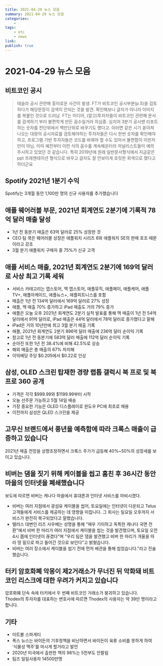 ```yaml
---
title: 2021-04-29 뉴스 모음
summary: 2021-04-29 뉴스 모음
categories:
    - 
tags:
    - etc
    - news
link: 
publish: true
---
```


# 2021-04-29 뉴스 모음

## 비트코인 공시

> 테슬라 공시 관련해 흥미로운 사건이 발생. FT가 비트코인 공시부분(p.5)을 검토하다가 해당문장이 검색이 안되는 것을 발견. 확인해보니 글자가 아니라 이미지를 복붙인 것으로 드러남. FT는 미디어, (알고)투자자들이 비트코인 관련해 문서를 검색하기 부러 불편학게 만든 꼼수일거라 의심중.
> 심지어 3분기 공시땐 리포트하는 숫자를 천단위에서 백만단위로 바꾸기도 했다고. 이러면 같은 시기 쏟아져나오는 대량의 공시자료를 검토해야하는 투자자들은 다시 한번 숫자를 확인해야 하고, 프로그램 기반 투자자들은 코드를 바꿔야 할 수도 있어서 불편함이 이만저만이 아님.
> 이미 예전부터 이런 식의 꼼수를 계속해온터라 저널리스트들이 예의주시하고 있었던 것 같습니다.  특히 2019년에 원래 일반문서형식에서 지금같은 ppt 프레젠테이션 형식으로 바꾸고 글자도 잘 안보이게 흐릿한 회색으로 했다고 하더군요

## Spotify 2021년 1분기 수익

Spotify는 3개월 동안 1,100만 명의 신규 사용자를 추가했습니다

## 애플 웨어러블 부문, 2021년 회계연도 2분기에 기록적 78억 달러 매출 달성

- 1년 전 동분기 매출은 63억 달러로 25% 성장한 것
- CEO 팀 쿡은 웨어러블 성장은 애플워치 시리즈 6와 애플워치 SE의 판매 호조 때문이라고 강조
- 3월 분기 애플워치 구매자 중 75%가 신규 고객

## 애플 서비스 매출, 2021년 회계연도 2분기에 169억 달러로 사상 최고 기록 세워

- 서비스 카테고리는 앱스토어, 맥 앱스토어, 애플뮤직, 애플페이, 애플케어, 애플TV+, 애플아케이드, 애플뉴스+, 애플피트니스를 포함
- 매출은 1년 전 134억 달러에서 169억 달러로 27% 성장
- 애플, 맥 매출 70% 증가하고 iPad 매출도 거의 79% 증가
- 애플은 오늘 오후 2021년 회계연도 2분기 실적 발표를 통해 맥 매출이 1년 전 54억 달러에서 91억 달러로, iPad 매출은 44억 달러에서 78억 달러로 증가했다고 말해
- iPad은 거의 10년만에 최고 3월 분기 매출 기록
- 애플, 2021년 회계연도 2분기 896억 달러 매출에 236억 달러 순이익 기록
- 참고로 1년 전 동분기에 583억 달러 매출에 112억 달러 순이익 기록
- 순마진 또한 1년 전 38.4%에 비해 42.5%로 상승
- 해외 매출은 총 매출의 67% 차지해
- 이익배당 주당 $0.205에서 $0.22로 인상

## 삼성, OLED 스크린 탑재한 경량 랩톱 갤럭시 북 프로 및 북 프로 360 공개

- 가격은 각각 $999.99와 $1199.99부터 시작
- 오늘 선주문 가능하고 5월 14일 배송
- 가장 중요한 기능은 OLED 디스플레이로 윈도우 PC에 최초로 채용
- 이전까지 삼성은 QLED 스크린을 제공

## 고무신 브랜드에서 풍년을 예측함에 따라 크록스 매출이 급증하고 있습니다

2021년 매출 전망을 상향조정하면서 크록스 주가가 급등해 40%~50%의 성장세를 보이고 있습니다.

## 비버는 댐을 짓기 위해 케이블을 씹고 훔친 후 36시간 동안 마을의 인터넷을 폐쇄했습니다

보도에 따르면 비버는 캐나다 마을에서 휴대폰과 인터넷 서비스를 마비시켰다.

- 비버는 여러 지점에서 광섬유 케이블을 씹어, 토요일에는 인터넷이 다운되고 Telus 고객들에게 서비스를 제공하는 데 영향을 미칩니다. 그 회사는 일요일 오후까지 서비스가 완전히 복구되었다고 말했습니다.
- 텔러스 대변인 리즈 사우베는 성명을 통해 "매우 기이하고 독특한 캐나다 국면 전환"에서 비버 한 마리가 여러 지점에서 케이블을 씹는 것을 발견했으며, 토요일 오전 4시 쯤에 인터넷이 끊겼다"며 "우리 팀은 댐을 발견했고 비버 한 마리가 개울을 따라 땅 밑으로 파고 들어간 것으로 보인다"고 밝혔습니다.
- 비버는 여러 장소에서 케이블을 씹기 전에 먼저 배관을 통해 씹었습니다."라고 진술했습니다.

## 터키 암호화폐 악몽이 제2거래소가 무너진 뒤 악화돼 비트코인 리스크에 대한 우려가 커지고 있습니다

암호화폐 단속 속에 터키에서 두 번째 비트코인 거래소가 붕괴하고 있습니다.  
Thodex의 투자자를 대표하는 변호사에 따르면 Thodex의 사용자는 약 39만 명이라고 합니다.

## 기타

- 미트볼 스파게티
- 폭스 뉴스는 바이든의 기후정책을 비난하면서 바이든이 육류 소비를 못하게 하여 ‘식물성 맥주’를 마시게 할거라고 발언
- 2020년 미국에서 출판한 책의 98%는 5천부도 안팔림
- 팀즈 일일사용자 14500만명
